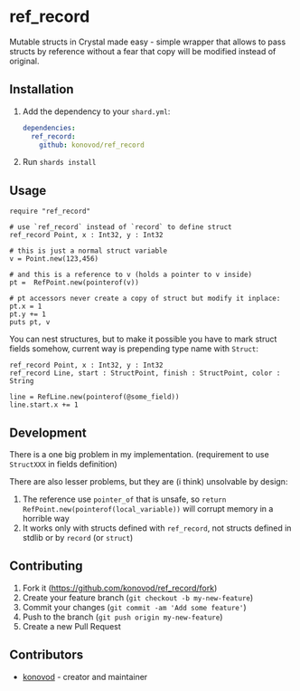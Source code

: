 # ref_record

Mutable structs in Crystal made easy - simple wrapper that allows to pass structs by reference without a fear that copy will be modified instead of original.

## Installation

1. Add the dependency to your `shard.yml`:

   ```yaml
   dependencies:
     ref_record:
       github: konovod/ref_record
   ```

2. Run `shards install`

## Usage

```crystal
require "ref_record"

# use `ref_record` instead of `record` to define struct
ref_record Point, x : Int32, y : Int32

# this is just a normal struct variable
v = Point.new(123,456)

# and this is a reference to v (holds a pointer to v inside)
pt =  RefPoint.new(pointerof(v))

# pt accessors never create a copy of struct but modify it inplace:
pt.x = 1
pt.y += 1
puts pt, v
```

You can nest structures, but to make it possible you have to mark struct fields somehow, current way is prepending type name with `Struct`:
```crystal
ref_record Point, x : Int32, y : Int32
ref_record Line, start : StructPoint, finish : StructPoint, color : String

line = RefLine.new(pointerof(@some_field))
line.start.x += 1
```

## Development

There is a one big problem in my implementation. (requirement to use `StructXXX` in fields definition)

There are also lesser problems, but they are (i think) unsolvable by design:
 1. The reference use `pointer_of` that is unsafe, so `return RefPoint.new(pointerof(local_variable))` will corrupt memory in a horrible way
 2. It works only with structs defined with `ref_record`, not structs defined in stdlib or by `record` (or `struct`)

## Contributing

1. Fork it (<https://github.com/konovod/ref_record/fork>)
2. Create your feature branch (`git checkout -b my-new-feature`)
3. Commit your changes (`git commit -am 'Add some feature'`)
4. Push to the branch (`git push origin my-new-feature`)
5. Create a new Pull Request

## Contributors

- [konovod](https://github.com/konovod) - creator and maintainer
